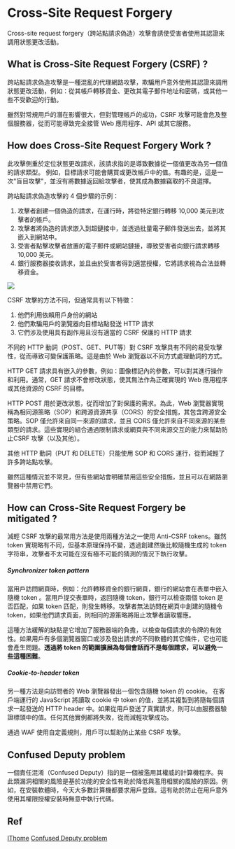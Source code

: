 # Cross-Site Request Forgery
Cross-site request forgery（跨站點請求偽造）攻擊會誘使受害者使用其認證來調用狀態更改活動。

## What is Cross-Site Request Forgery (CSRF) ?
跨站點請求偽造攻擊是一種混亂的代理網路攻擊，欺騙用戶意外使用其認證來調用狀態更改活動，例如：從其帳戶轉移資金、更改其電子郵件地址和密碼，或其他一些不受歡迎的行動。

雖然對常規用戶的潛在影響很大，但對管理帳戶的成功，CSRF 攻擊可能會危及整個服務器，從而可能導致完全接管 Web 應用程序、API 或其它服務。

## How does Cross-Site Request Forgery Work ?
此攻擊側重於定位狀態更改請求，該請求指的是導致數據從一個值更改為另一個值的請求類型。
例如，目標請求可能會購買或更改帳戶中的值。有趣的是，這是一次"盲目攻擊"，並沒有將數據返回給攻擊者，使其成為數據竊取的不良選擇。

跨站點請求偽造攻擊的 4 個步驟的示例：
1. 攻擊者創建一個偽造的請求，在運行時，將從特定銀行轉移 10,000 美元到攻擊者的帳戶。
2. 攻擊者將偽造的請求嵌入到超鏈接中，並透過批量電子郵件發送出去，並將其嵌入到網站中。
3. 受害者點擊攻擊者放置的電子郵件或網站鏈接，導致受害者向銀行請求轉移 10,000 美元。
4. 銀行服務器接收請求，並且由於受害者得到適當授權，它將請求視為合法並轉移資金。

![](https://www.cloudflare.com/img/learning/security/threats/cross-site-request-forgery/forged-request.png)

CSRF 攻擊的方法不同，但通常具有以下特徵：
1. 他們利用依賴用戶身份的網站
2. 他們欺騙用戶的瀏覽器向目標站點發送 HTTP 請求
3. 它們涉及使用具有副作用且沒有適當的 CSRF 保護的 HTTP 請求

不同的 HTTP 動詞（POST、GET、PUT等）對 CSRF 攻擊具有不同的易受攻擊性，從而導致可變保護策略。這是由於 Web 瀏覽器以不同方式處理動詞的方式。

HTTP GET 請求具有嵌入的參數，例如：圖像標記內的參數，可以對其進行操作和利用。通常，GET 請求不會修改狀態，使其無法作為正確實現的 Web 應用程序或其他資源的 CSRF 的目標。

HTTP POST 用於更改狀態，從而增加了對保護的需求。為此，Web 瀏覽器實現稱為相同源策略（SOP）和跨源資源共享（CORS）的安全措施，其包含跨源安全策略。SOP 僅允許來自同一來源的請求，並且 CORS 僅允許來自不同來源的某些類型的請求。這些實現的組合通過限制請求或網頁與不同來源交互的能力來幫助防止CSRF 攻擊（以及其他）。

其他 HTTP 動詞（PUT 和 DELETE）只能使用 SOP 和 CORS 運行，從而減輕了許多跨站點攻擊。

雖然這種情況並不常見，但有些網站會明確禁用這些安全措施，並且可以在網路瀏覽器中禁用它們。

## How can Cross-Site Request Forgery be mitigated ?
減輕 CSRF 攻擊的最常用方法是使用兩種方法之一使用 Anti-CSRF tokens。雖然 token 實現略有不同，但基本原理保持不變，透過創建然後比較隨機生成的 token 字符串，攻擊者不太可能在沒有極不可能的猜測的情況下執行攻擊。

##### Synchronizer token pattern
當用戶訪問網頁時，例如：允許轉移資金的銀行網頁，銀行的網站會在表單中嵌入隨機 token 。當用戶提交表單時，返回隨機 token，銀行可以檢查兩個 token 是否匹配，如果 token 匹配，則發生轉移。攻擊者無法訪問在網頁中創建的隨機令 token，如果他們請求頁面，則相同的源策略將阻止攻擊者讀取響應。

這種方法緩解的缺點是它增加了服務器端的負擔，以檢查每個請求的令牌的有效性。如果用戶有多個瀏覽器窗口或涉及發出請求的不同軟體的其它條件，它也可能會產生問題。**透過將 token 的範圍擴展為每個會話而不是每個請求，可以避免一些這種困難**。

##### Cookie-to-header token
另一種方法是向訪問者的 Web 瀏覽器發出一個包含隨機 token 的 cookie。 在客戶端運行的 JavaScript 將讀取 cookie 中 token 的值，並將其複製到將隨每個請求一起發送的 HTTP header 中。如果從用戶發送了真實請求，則可以由服務器驗證標頭中的值。任何其他實例都將失敗，從而減輕攻擊成功。

通過 WAF 使用自定義規則，用戶可以幫助防止某些 CSRF 攻擊。

## Confused Deputy problem
一個責任混淆（Confused Deputy）指的是一個被濫用其權威的計算機程序。與此類漏洞相關的風險是基於功能的安全性有助於降低與濫用相關的風險的原因。例如，在安裝軟體時，今天大多數計算機都要求用戶登錄。這有助於防止在用戶意外使用其權限授權安裝時無意中執行代碼。

## Ref
[IThome](https://www.ithome.com.tw/voice/115822)
[Confused Deputy problem](https://en.wikipedia.org/wiki/Confused_deputy_problem)